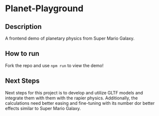 # Planet-Playground
## Description
A frontend demo of planetary physics from Super Mario Galaxy.

## How to run
Fork the repo and use `npm run` to view the demo!

## Next Steps
Next steps for this project is to develop and utilize GLTF models and integrate them with them with the rapier physics. Additionally, the calculations need better easing and fine-tuning with its number dor better effects similar to Super Mario Galaxy.
